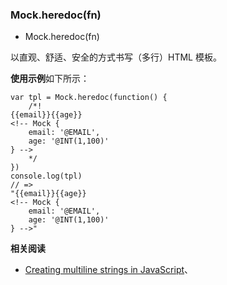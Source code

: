### Mock.heredoc(fn)

* Mock.heredoc(fn)

以直观、舒适、安全的方式书写（多行）HTML 模板。

**使用示例**如下所示：

    var tpl = Mock.heredoc(function() {
        /*!
    {{email}}{{age}}
    <!-- Mock { 
        email: '@EMAIL',
        age: '@INT(1,100)'
    } -->
        */
    })
    console.log(tpl)
    // =>
    "{{email}}{{age}}
    <!-- Mock { 
        email: '@EMAIL',
        age: '@INT(1,100)'
    } -->"

**相关阅读**

* [Creating multiline strings in JavaScript](http://stackoverflow.com/questions/805107/creating-multiline-strings-in-javascript)、